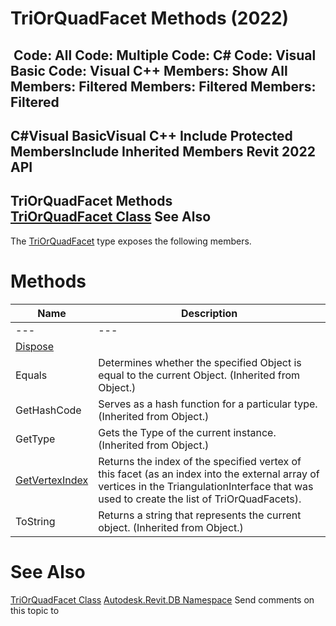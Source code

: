 # TriOrQuadFacet Methods (2022)

﻿
 Code: All Code: Multiple Code: C# Code: Visual Basic Code: Visual C++  Members: Show All Members: Filtered Members: Filtered Members: Filtered   
---  
C#Visual BasicVisual C++
Include Protected MembersInclude Inherited Members
Revit 2022 API  
---  
TriOrQuadFacet Methods  
[TriOrQuadFacet Class](9d1875be-5241-3381-2a56-674b2ee39d95.md "TriOrQuadFacet Class") See Also  
---  
The [TriOrQuadFacet](9d1875be-5241-3381-2a56-674b2ee39d95.md "TriOrQuadFacet Class") type exposes the following members.
# Methods
| Name | Description |
| --- | --- |
| --- | --- | --- |
| [Dispose](97fa5907-9dfd-98c8-8d04-debbb2a5d1e8.md "Dispose Method") |
| Equals | Determines whether the specified Object is equal to the current Object. (Inherited from Object.) |
| GetHashCode | Serves as a hash function for a particular type.  (Inherited from Object.) |
| GetType | Gets the Type of the current instance. (Inherited from Object.) |
| [GetVertexIndex](50d7f09d-de53-1998-8af4-d3a41ba6f994.md "GetVertexIndex Method") | Returns the index of the specified vertex of this facet (as an index into the external array of vertices in the TriangulationInterface that was used to create the list of TriOrQuadFacets). |
| ToString | Returns a string that represents the current object. (Inherited from Object.) |

# See Also
[TriOrQuadFacet Class](9d1875be-5241-3381-2a56-674b2ee39d95.md "TriOrQuadFacet Class")
[Autodesk.Revit.DB Namespace](87546ba7-461b-c646-cbb1-2cb8f5bff8b2.md "Autodesk.Revit.DB Namespace")
Send comments on this topic to 